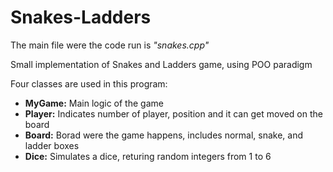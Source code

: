 # Snakes-Ladders

The main file were the code run is _"snakes.cpp"_

Small implementation of Snakes and Ladders game, using POO paradigm

Four classes are used in this program:
* **MyGame:** Main logic of the game
* **Player:** Indicates number of player, position and it can get moved on the board
* **Board:** Borad were the game happens, includes normal, snake, and ladder boxes
* **Dice:** Simulates a dice, returing random integers from 1 to 6
  
